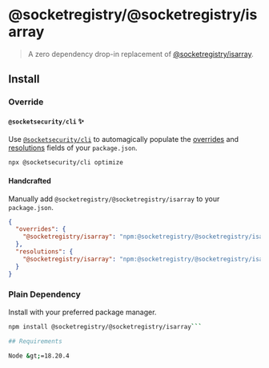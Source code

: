# @socketregistry/@socketregistry/isarray

> A zero dependency drop-in replacement of
> [@socketregistry/isarray](https://www.npmjs.com/package/@socketregistry/isarray).

## Install

### Override

#### `@socketsecurity/cli` :sparkles:

Use [`@socketsecurity/cli`](https://www.npmjs.com/package/@socketsecurity/cli)
to automagically populate the
[overrides](https://docs.npmjs.com/cli/v9/configuring-npm/package-json#overrides)
and [resolutions](https://yarnpkg.com/configuration/manifest#resolutions) fields
of your `package.json`.

```sh
npx @socketsecurity/cli optimize
```

#### Handcrafted

Manually add `@socketregistry/@socketregistry/isarray` to your `package.json`.

```json
{
  "overrides": {
    "@socketregistry/isarray": "npm:@socketregistry/@socketregistry/isarray@^1"
  },
  "resolutions": {
    "@socketregistry/isarray": "npm:@socketregistry/@socketregistry/isarray@^1"
  }
}
```

### Plain Dependency

Install with your preferred package manager.

````sh
npm install @socketregistry/@socketregistry/isarray```

## Requirements

Node &gt;=18.20.4
````
